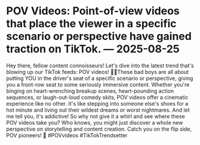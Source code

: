 # POV Videos: Point-of-view videos that place the viewer in a specific scenario or perspective have gained traction on TikTok. — 2025-08-25

Hey there, fellow content connoisseurs! Let's dive into the latest trend that's blowing up our TikTok feeds: POV videos! 🎥🔥These bad boys are all about putting YOU in the driver's seat of a specific scenario or perspective, giving you a front-row seat to some seriously immersive content. Whether you're binging on heart-wrenching breakup scenes, heart-pounding action sequences, or laugh-out-loud comedy skits, POV videos offer a cinematic experience like no other. It's like stepping into someone else's shoes for a hot minute and living out their wildest dreams or worst nightmares. And let me tell you, it's addictive! So why not give it a whirl and see where these POV videos take you? Who knows, you might just discover a whole new perspective on storytelling and content creation. Catch you on the flip side, POV pioneers! 🌟 #POVvideos #TikTokTrendsetter